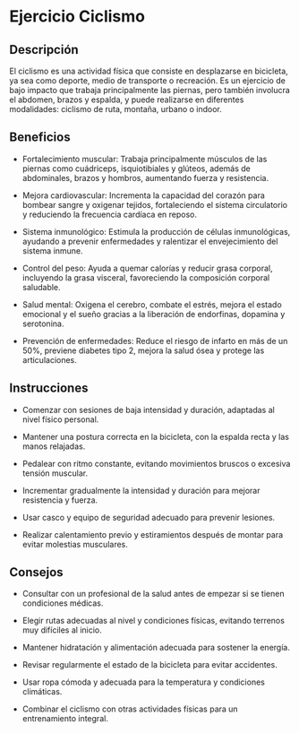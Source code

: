 # Ejercicio Ciclismo

## Descripción
El ciclismo es una actividad física que consiste en desplazarse en bicicleta, ya sea como deporte, medio de transporte o recreación. Es un ejercicio de bajo impacto que trabaja principalmente las piernas, pero también involucra el abdomen, brazos y espalda, y puede realizarse en diferentes modalidades: ciclismo de ruta, montaña, urbano o indoor.

## Beneficios

+ Fortalecimiento muscular: Trabaja principalmente músculos de las piernas como cuádriceps, isquiotibiales y glúteos, además de abdominales, brazos y hombros, aumentando fuerza y resistencia.

+ Mejora cardiovascular: Incrementa la capacidad del corazón para bombear sangre y oxigenar tejidos, fortaleciendo el sistema circulatorio y reduciendo la frecuencia cardíaca en reposo.

+ Sistema inmunológico: Estimula la producción de células inmunológicas, ayudando a prevenir enfermedades y ralentizar el envejecimiento del sistema inmune.

+ Control del peso: Ayuda a quemar calorías y reducir grasa corporal, incluyendo la grasa visceral, favoreciendo la composición corporal saludable.

+ Salud mental: Oxigena el cerebro, combate el estrés, mejora el estado emocional y el sueño gracias a la liberación de endorfinas, dopamina y serotonina.

+ Prevención de enfermedades: Reduce el riesgo de infarto en más de un 50%, previene diabetes tipo 2, mejora la salud ósea y protege las articulaciones.

## Instrucciones
+ Comenzar con sesiones de baja intensidad y duración, adaptadas al nivel físico personal.

+ Mantener una postura correcta en la bicicleta, con la espalda recta y las manos relajadas.

+ Pedalear con ritmo constante, evitando movimientos bruscos o excesiva tensión muscular.

+ Incrementar gradualmente la intensidad y duración para mejorar resistencia y fuerza.

+ Usar casco y equipo de seguridad adecuado para prevenir lesiones.

+ Realizar calentamiento previo y estiramientos después de montar para evitar molestias musculares.

## Consejos

+ Consultar con un profesional de la salud antes de empezar si se tienen condiciones médicas.

+ Elegir rutas adecuadas al nivel y condiciones físicas, evitando terrenos muy difíciles al inicio.

+ Mantener hidratación y alimentación adecuada para sostener la energía.

+ Revisar regularmente el estado de la bicicleta para evitar accidentes.

+ Usar ropa cómoda y adecuada para la temperatura y condiciones climáticas.

+ Combinar el ciclismo con otras actividades físicas para un entrenamiento integral.